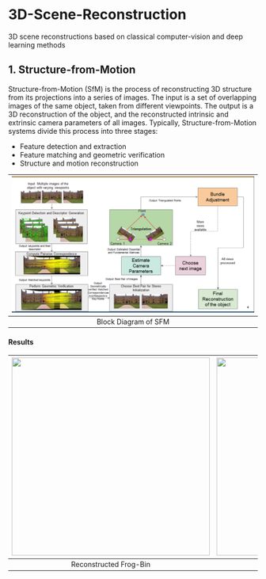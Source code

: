 # 3D-Scene-Reconstruction
3D scene reconstructions based on classical computer-vision and deep learning methods
## 1. Structure-from-Motion
Structure-from-Motion (SfM) is the process of reconstructing 3D structure from its projections into a series of images. The input is a set of overlapping images of the same object, taken from different viewpoints. The output is a 3D reconstruction of the object, and the reconstructed intrinsic and extrinsic camera parameters of all images. Typically, Structure-from-Motion systems divide this process into three stages:
   * Feature detection and extraction
   * Feature matching and geometric verification
   * Structure and motion reconstruction
  
| ![space-1.jpg](Images/image36.png) | 
|:--:| 
|Block Diagram of SFM |

#### Results
| <img src="Images/frog.gif" width="400" height="400"> |  <img src="Images/frog.gif" width="400" height="400"> | 
|:--:| :--: | 
|Reconstructed Frog-Bin | Reconstructed Cup |

